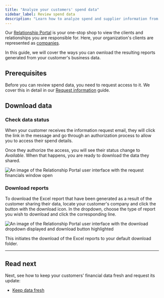 ```yaml
---
title: "Analyze your customers' spend data"
sidebar_label: Review spend data
description: "Learn how to analyze spend and supplier information from your customer"
---
```


Our [Relationship Portal](https://relationships.codat.io/) is your one-stop shop to view the clients and relationships you are responsible for. Here, your organization's clients are represented as [companies](../../terms/company). 

In this guide, we will cover the ways you can ownload the resulting reports generated from your customer's business data. 

## Prerequisites

Before you can review spend data, you need to request access to it. We cover this in detail in our [Request information](/spend-insights/guides/analyze-spend) guide.

## Download data

### Check data status

When your customer receives the information request email, they will click the link in the message and go through an authorization process to allow you to access their spend details. 

Once they authorize the access, you will see their status change to _Available_. When that happens, you are ready to download the data they shared.

![An image of the Relationship Portal user interface with the request financials window open](/img/spend-insights/0067-se-rm-portal-status-available.png)

### Download reports

To download the Excel report that have been generated as a result of the customer sharing their data, locate your customer's company and click the button with the download icon. In the dropdown, choose the type of report you wish to download and click the corresponding line.

![An image of the Relationship Portal user interface with the download dropdown displayed and download button highlighted](/img/spend-insights/0068-se-rm-portal-download-reports.png)

This initiates the download of the Excel reports to your default download folder. 

---

## Read next

Next, see how to keep your customers' financial data fresh and request its update:

- [Keep data fresh](/spend-insights/guides/refresh-data)
